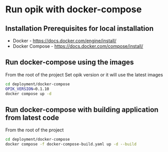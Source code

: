 # Run opik with docker-compose

## Installation Prerequisites for local installation

- Docker - https://docs.docker.com/engine/install/
- Docker Compose - https://docs.docker.com/compose/install/

## Run docker-compose using the images

From the root of the project
Set opik version or it will use the latest images

```bash
cd deployment/docker-compose
OPIK_VERSION=0.1.10
docker compose up -d
```

## Run docker-compose with building application from latest code

From the root of the project

```bash
cd deployment/docker-compose
docker compose -f docker-compose-build.yaml up -d --build
```
